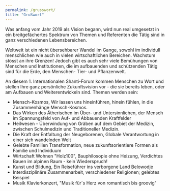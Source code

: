 ```yaml
---
permalink: /grusswort/
title: "Grußwort"
---
```


Was anfang vom Jahr 2019 als Vision begann, wird nun real umgesetzt in ein
breitgefächertes Spektrum von Themen und Referenten die Tätig sind in ganz
verschiedenen Lebensbereichen.

Weltweit ist ein nicht übersehbarer Wandel im Gange, sowohl im individull menschlichen
wie auch in vielen wirtschaftlichen Bereichen. Wachstum stösst an ihre Grenzen!
Jedoch gibt es auch sehr viele Bemühungen von Menschen
und Institutionen, die im aufbauenden und schützenden Tätig sind für die Erde,
den Menschen- Tier- und Pflanzenwelt.

An diesem 1. Internationalen Shanti-Forum kommen Menschen zu Wort und
stellen Ihre ganz persönliche Zukunftsvision vor - die sie bereits leben, oder am
Aufbauen und Weiterentwickeln sind.
Themen werden sein:

- Mensch-Kosmos, Wir lassen uns hineinführen, hinein fühlen, in die
  Zusammenhänge Mensch-Kosmos.
- Das Wirken des Ätherischen im Über- und Untersinnlichen, der Mensch im
  Spannungsfeld von Auf- und Abbauenden Kraftfelder
- Heilwesen - Überwindung von Gräben auf dem Gebiet der Medizin,
  zwischen Schulmedizin und Traditioneller Medizin.
- Die Kraft der Entfaltung der Neugeborenen, Globale Verantwortung in
  einer sich wandelnden Welt
- Gelebte Familien Transformation, neue zukunftsorientiere Formen als Familie
  und Individuum
- Wirtschaft Wohnen "Holz100", Bauphilosopie ohne Heizung, Verdichtes Bauen im
  alpinen Raum - kein Wiederspruch!
- Kunst und Bildung, Ein Reiseführer ins verborgene Land Belowodje
- Interdisziplinäre Zusammenarbeit, verschiedener Religionen; gelebtes Beispiel
- Musik Klavierkonzert, "Musik für`s Herz von romantisch bis groovig"
